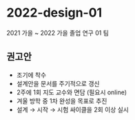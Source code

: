 # 2022-design-01
2021 가을 ~ 2022 가을 졸업 연구 01 팀


## 권고안
* 조기에 착수
* 설계안을 문서를 주기적으로 갱신
* 2주에 1회 지도 교수와 면담 (필요시 online)
* 겨울 방학 중 1차 완성을 목표로 추진
* 설계 &rarr; 시작 &rarr; 시험 싸이클을 2회 이상 실시

